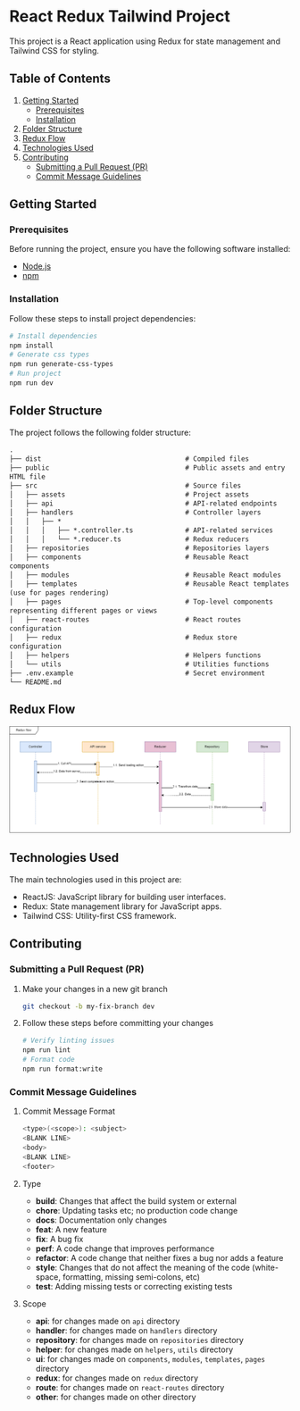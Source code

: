 # React Redux Tailwind Project

This project is a React application using Redux for state management and Tailwind CSS for styling.

## Table of Contents

1. [Getting Started](#getting-started)
   - [Prerequisites](#prerequisites)
   - [Installation](#installation)
2. [Folder Structure](#folder-structure)
3. [Redux Flow](#redux-flow)
4. [Technologies Used](#technologies-used)
5. [Contributing](#contributing)
   - [Submitting a Pull Request (PR)](#submitting-a-pull-request-pr)
   - [Commit Message Guidelines](#commit-message-guidelines)

## Getting Started

### Prerequisites

Before running the project, ensure you have the following software installed:

- [Node.js](https://nodejs.org/)
- [npm](https://www.npmjs.com/)

### Installation

Follow these steps to install project dependencies:

```bash
# Install dependencies
npm install
# Generate css types
npm run generate-css-types
# Run project
npm run dev
```

## Folder Structure

The project follows the following folder structure:

    .
    ├── dist                                    # Compiled files
    ├── public                                  # Public assets and entry HTML file
    ├── src                                     # Source files
    │   ├── assets                              # Project assets
    │   ├── api                                 # API-related endpoints
    │   ├── handlers                            # Controller layers
    │   │   ├── *
    │   │   │   ├── *.controller.ts             # API-related services
    │   │   │   └── *.reducer.ts                # Redux reducers
    │   ├── repositories                        # Repositories layers
    │   ├── components                          # Reusable React components
    │   ├── modules                             # Reusable React modules
    │   ├── templates                           # Reusable React templates (use for pages rendering)
    │   ├── pages                               # Top-level components representing different pages or views
    │   ├── react-routes                        # React routes configuration
    │   ├── redux                               # Redux store configuration
    │   ├── helpers                             # Helpers functions
    │   └── utils                               # Utilities functions
    ├── .env.example                            # Secret environment
    └── README.md

## Redux Flow

<img src="./public/Redux flow.png" />

## Technologies Used

The main technologies used in this project are:

- ReactJS: JavaScript library for building user interfaces.
- Redux: State management library for JavaScript apps.
- Tailwind CSS: Utility-first CSS framework.

## Contributing

### Submitting a Pull Request (PR)

1. Make your changes in a new git branch

   ```bash
   git checkout -b my-fix-branch dev
   ```

2. Follow these steps before committing your changes

   ```bash
   # Verify linting issues
   npm run lint
   # Format code
   npm run format:write
   ```

### Commit Message Guidelines

1. Commit Message Format

   ```bash
   <type>(<scope>): <subject>
   <BLANK LINE>
   <body>
   <BLANK LINE>
   <footer>
   ```

2. Type

   - **build**: Changes that affect the build system or external
   - **chore**: Updating tasks etc; no production code change
   - **docs**: Documentation only changes
   - **feat**: A new feature
   - **fix**: A bug fix
   - **perf**: A code change that improves performance
   - **refactor**: A code change that neither fixes a bug nor adds a feature
   - **style**: Changes that do not affect the meaning of the code (white-space, formatting, missing semi-colons, etc)
   - **test**: Adding missing tests or correcting existing tests

3. Scope
   - **api**: for changes made on `api` directory
   - **handler**: for changes made on `handlers` directory
   - **repository**: for changes made on `repositories` directory
   - **helper**: for changes made on `helpers`, `utils` directory
   - **ui**: for changes made on `components`, `modules`, `templates`, `pages` directory
   - **redux**: for changes made on `redux` directory
   - **route**: for changes made on `react-routes` directory
   - **other**: for changes made on other directory
